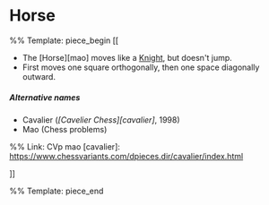 # Horse

%% Template: piece_begin
[[
* The [Horse][mao] moves like a [Knight](knight.html), but doesn't jump.
* First moves one square orthogonally, then one space diagonally outward.

##### Alternative names
* Cavalier (*[Cavelier Chess][cavalier]*, 1998)
* Mao (Chess problems)

%% Link: CVp mao
[cavalier]: https://www.chessvariants.com/dpieces.dir/cavalier/index.html

]]

%% Template: piece_end

